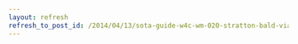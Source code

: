 ```yaml
---
layout: refresh
refresh_to_post_id: /2014/04/13/sota-guide-w4c-wm-020-stratton-bald-via-wolf-laurel
---
```

